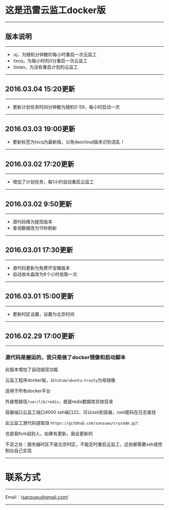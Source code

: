 # 这是迅雷云监工docker版
***  
## 版本说明
***  
- :sj，为随机分钟数的每小时重启一次云监工  
- :txcq，为每小时的0分重启一次云监工  
- :tixian，为没有重启计划的云监工  

***

## 2016.03.04 15:20更新

***  

- 更新计划任务时间分钟数为随机0-59，每小时启动一次

***  

## 2016.03.03 19:00更新  

- 更新标签为txcq为最新版，以免daocloud版本识别混乱！	

***  

## 2016.03.02 17:20更新  

***  

- 增加了计划任务，每1小时自动重启云监工  

***  

## 2016.03.02 9:50更新  

***  

- 源代码降为提现版本  
- 查询数据改为15秒刷新  

***  

## 2016.03.01 17:30更新  

*** 

- 源代码更新为免费开宝箱版本  
- 自动收水晶改为6个小时收取一次  

*** 

## 2016.03.01 15:00更新  

*********   
- 更新时区设置，设置为北京时间  

***  

## 2016.02.29 17:00更新  

***  

### 源代码是搬运的，我只是做了docker镜像和启动脚本    

此版本增加了自动提现功能  

云监工程序docker版，以`tutum/ubuntu:trusty`为母镜像  

适用于所有docker平台  

外接卷路径`/var/lib/redis`，就是redis数据库存放目录  

容器端口云监工端口4000 ssh端口22，可以ssh到容器，root密码在日志查找  

此云监工源代码提取自 `https://gitbhub.com/sanzuwu/crysadm.git`  

也是我fork自别人，如果有更新，我会更新的  

不足之处：服务器时区不是北京时区，不能定时重启云监工，这些都需要ssh或控制台自己实现  

***

# 联系方式

***

Email：(sanzuwu@gmail.com)

***

